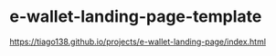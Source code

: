 # e-wallet-landing-page-template
https://tiago138.github.io/projects/e-wallet-landing-page/index.html
